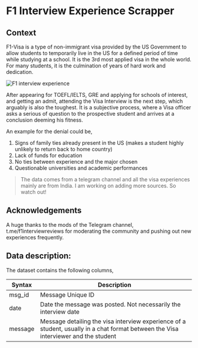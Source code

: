 # F1 Interview Experience Scrapper

## Context
F1-Visa is a type of non-immigrant visa provided by the US Government to allow students to temporarily live in the US for a defined period of time while studying at a school. It is the 3rd most applied visa in the whole world. For many students, it is the culmination of years of hard work and dedication.

![F1 interview experience](https://images.livemint.com/img/2021/08/23/1600x900/20210608071L_1629715737391_1629715753280.jpg)

After appearing for TOEFL/IELTS, GRE and applying for schools of interest, and getting an admit, attending the Visa Interview is the next step, which arguably is also the toughest. It is a subjective process, where a Visa officer asks a serious of question to the prospective student and arrives at a conclusion deeming his fitness.

An example for the denial could be,

1. Signs of family ties already present in the US (makes a student highly unlikely to return back to home country)
2. Lack of funds for education
3. No ties between experience and the major chosen
4. Questionable universities and academic performances

> The data comes from a telegram channel and all the visa experiences mainly are from India. I am working on adding more sources. So watch out!

## Acknowledgements
A huge thanks to the mods of the Telegram channel, t.me/f1interviewreviews for moderating the community and pushing out new experiences frequently.

## Data description:
The dataset contains the following columns,

| Syntax  | Description                                                                                                                         |
| ------- | ----------------------------------------------------------------------------------------------------------------------------------- |
| msg_id  | Message Unique ID                                                                                                                   |
| date    | Date the message was posted. Not necessarily the interview date                                                                     |
| message | Message detailing the visa interview experience of a student, usually in a chat format between the Visa interviewer and the student |


